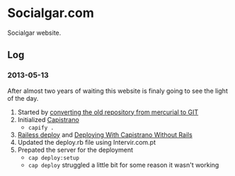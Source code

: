 # Socialgar.com

Socialgar website.

## Log

### 2013-05-13

After almost two years of waiting this website is finaly going to see the light of the day.

1. Started by [converting the old repository from mercurial to GIT](http://hivelogic.com/articles/converting-from-mercurial-to-git/)
2. Initialized [Capistrano](http://help.github.com/deploy-with-capistrano/)
	- `capify .`
3. [Railess deploy](https://github.com/leehambley/railsless-deploy/) and [Deploying With Capistrano Without Rails](http://ryanflorence.com/deploying-with-capistrano-without-rails/)
4. Updated the deploy.rb file using Intervir.com.pt
5. Prepated the server for the deployment
	- `cap deploy:setup`
	- `cap deploy` struggled a little bit for some reason it wasn't working
	

	

